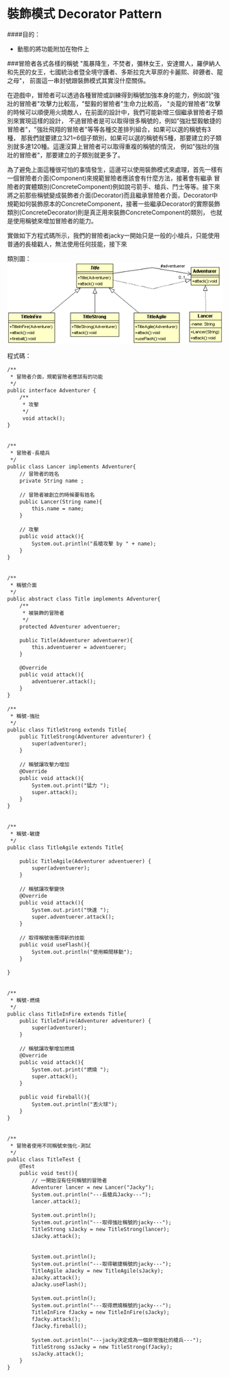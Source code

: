# 裝飾模式 Decorator Pattern
  
####目的：
* 動態的將功能附加在物件上

###冒險者各式各樣的稱號
"風暴降生，不焚者，彌林女王，安達爾人，羅伊納人和先民的女王，七國統治者暨全境守護者、多斯拉克大草原的卡麗熙、碎鐐者、龍之母"，
前面這一串封號跟裝飾模式其實沒什麼關係。
  
在遊戲中，冒險者可以透過各種冒險或訓練得到稱號加強本身的能力，例如說"強壯的冒險者"攻擊力比較高，"堅毅的冒險者"生命力比較高，
"炎龍的冒險者"攻擊的時候可以順便用火燒敵人，在前面的設計中，我們可能新增三個繼承冒險者子類別來實現這樣的設計，
不過冒險者是可以取得很多稱號的，例如"強壯堅毅敏捷的冒險者"，"強壯飛翔的冒險者"等等各種交差排列組合，如果可以選的稱號有3種，
那我們就要建立3*2*1=6個子類別，如果可以選的稱號有5種，那要建立的子類別就多達120種。這還沒算上冒險者可以取得重複的稱號的情況，
例如"強壯的強壯的冒險者"，那要建立的子類別就更多了。  

為了避免上面這種很可怕的事情發生，這邊可以使用裝飾模式來處理，首先一樣有一個冒險者介面(Component)來規範冒險者應該會有什麼方法，接著會有繼承
冒險者的實體類別(ConcreteComponent)例如說弓箭手、槍兵、鬥士等等。接下來將之前那些稱號變成裝飾者介面(Decorator)而且繼承冒險者介面，Decorator中
規範如何裝飾原本的ConcreteComponent，接著一些繼承Decorator的實際裝飾類別(ConcreteDecorator)則是真正用來裝飾ConcreteComponent的類別，
也就是使用稱號來增加冒險者的能力。  

實做如下方程式碼所示，我們的冒險者jacky一開始只是一般的小槍兵，只能使用普通的長槍戳人，無法使用任何技能，接下來

  
類別圖：  
![Title Decorator](image/decorator.gif)  
   
程式碼：  
```
/**
 * 冒險者介面，規範冒險者應該有的功能
 */
public interface Adventurer {	
	/**
	 * 攻擊
	 */
	 void attack();
}


/**
 * 冒險者-長槍兵
 */
public class Lancer implements Adventurer{
	// 冒險者的姓名
	private String name ;

	// 冒險者被創立的時候要有姓名
	public Lancer(String name){
		this.name = name;
	}

	// 攻擊
	public void attack(){
		System.out.println("長槍攻擊 by " + name);
	}
}


/**
 * 稱號介面
 */
public abstract class Title implements Adventurer{
	/**
	 * 被裝飾的冒險者
	 */
	protected Adventurer adventuerer;
	
	public Title(Adventurer adventuerer){
		this.adventuerer = adventuerer;
	}
	
	@Override
	public void attack(){
		adventuerer.attack();
	}
}

/**
 * 稱號-強壯
 */
public class TitleStrong extends Title{	
	public TitleStrong(Adventurer adventurer) {
		super(adventurer);
	}
	
	// 稱號讓攻擊力增加
	@Override
	public void attack(){
		System.out.print("猛力 ");
		super.attack();
	}
}


/**
 * 稱號-敏捷
 */
public class TitleAgile extends Title{	

	public TitleAgile(Adventurer adventuerer) {
		super(adventuerer);
	}

	// 稱號讓攻擊變快
	@Override
	public void attack(){
		System.out.print("快速 ");
		super.adventuerer.attack();
	}

	// 取得稱號後獲得新的技能
	public void useFlash(){
		System.out.println("使用瞬間移動");
	}

}


/**
 * 稱號-燃燒
 */
public class TitleInFire extends Title{
	public TitleInFire(Adventurer adventurer) {
		super(adventurer);
	}
	
	// 稱號讓攻擊增加燃燒
	@Override
	public void attack(){
		System.out.print("燃燒 ");
		super.attack();
	}
	
	public void fireball(){
		System.out.println("丟火球");
	}
}


/**
 * 冒險者使用不同稱號來強化-測試
 */
public class TitleTest {
	@Test
	public void test(){
		// 一開始沒有任何稱號的冒險者
		Adventurer lancer = new Lancer("Jacky");
		System.out.println("---長槍兵Jacky---");
		lancer.attack();
		
		System.out.println();	
		System.out.println("---取得強壯稱號的jacky---");
		TitleStrong sJacky = new TitleStrong(lancer);
		sJacky.attack();

		
		System.out.println();
		System.out.println("---取得敏捷稱號的jacky---");
		TitleAgile aJacky = new TitleAgile(sJacky);
		aJacky.attack();
		aJacky.useFlash();
		
		System.out.println();
		System.out.println("---取得燃燒稱號的jacky---");
		TitleInFire fJacky = new TitleInFire(sJacky);
		fJacky.attack();
		fJacky.fireball();	
		
		System.out.println("---jacky決定成為一個非常強壯的槍兵---");
		TitleStrong ssJacky = new TitleStrong(fJacky);
		ssJacky.attack();
	}
}

```

